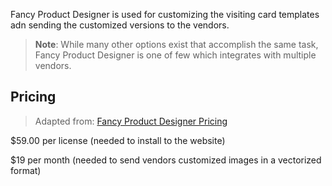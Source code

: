 
Fancy Product Designer is used for customizing the visiting card templates adn sending the customized versions to the vendors.

> **Note**: While many other options exist that accomplish the same task, Fancy Product Designer is one of few which integrates with multiple vendors.

## Pricing

> Adapted from: [Fancy Product Designer Pricing](https://fancyproductdesigner.com/pricing/)

$59.00 per license (needed to install to the website)

$19 per month (needed to send vendors customized images in a vectorized format)
